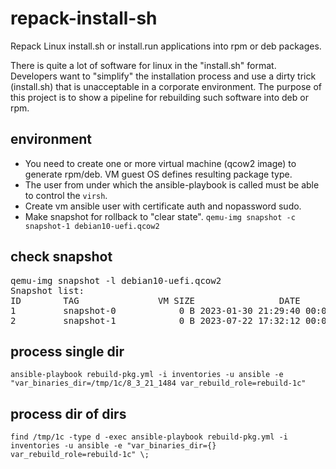 # repack-install-sh

Repack Linux install.sh or install.run applications into rpm or deb packages.

There is quite a lot of software for linux in the "install.sh" format. Developers want to "simplify" the installation process and use a dirty trick (install.sh) that is unacceptable in a corporate environment. The purpose of this project is to show a pipeline for rebuilding such software into deb or rpm.

## environment

- You need to create one or more virtual machine (qcow2 image) to generate rpm/deb. VM guest OS defines resulting package type.
- The user from under which the ansible-playbook is called must be able to control the `virsh`.
- Create vm ansible user with certificate auth and nopassword sudo.
- Make snapshot for rollback to "clear state". `qemu-img snapshot -c snapshot-1 debian10-uefi.qcow2`

## check snapshot

<pre>
qemu-img snapshot -l debian10-uefi.qcow2
Snapshot list:
ID        TAG               VM SIZE                DATE     VM CLOCK     ICOUNT
1         snapshot-0            0 B 2023-01-30 21:29:40 00:00:00.000          0
2         snapshot-1            0 B 2023-07-22 17:32:12 00:00:00.000          0
</pre>

## process single dir

`ansible-playbook rebuild-pkg.yml -i inventories -u ansible -e "var_binaries_dir=/tmp/1c/8_3_21_1484 var_rebuild_role=rebuild-1c"`

## process dir of dirs

`find /tmp/1c -type d -exec ansible-playbook rebuild-pkg.yml -i inventories -u ansible -e "var_binaries_dir={} var_rebuild_role=rebuild-1c" \;`

